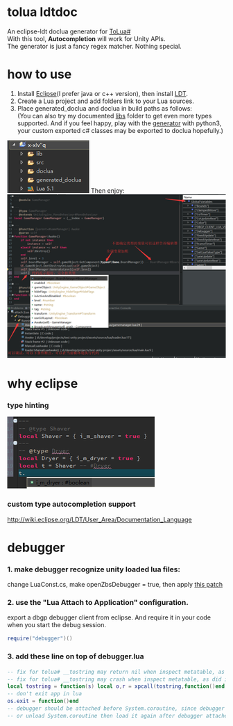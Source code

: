 # tolua ldtdoc
An eclipse-ldt doclua generator for [ToLua#](https://github.com/topameng/tolua)  
With this tool, **Autocompletion** will work for Unity APIs.  
The generator is just a fancy regex matcher. Nothing special.  

# how to use
1. Install [Eclipse](http://www.eclipse.org/downloads/eclipse-packages/)(I prefer java or c++ version), then install [LDT](https://www.eclipse.org/ldt/).  
2. Create a Lua project and add folders link to your Lua sources.  
3. Place generated_doclua and doclua in build paths as follows:  
(You can also try my documented [libs](https://github.com/ps5mh/tolua/tree/master/Assets/ToLua/Lua) folder to get even more types supported. And if you feel happy, play with the [generator](https://github.cosm/ps5mh/tolua-ldtdoc/blob/master/generator/unity_tolua_wrapper_parser_ldt.py) with python3, your custom exported c# classes may be exported to doclua hopefully.)  
<img src="./generator/project_example.png" alt="Project Example"/>  
Then enjoy:  
<img src="./generator/autocomplete_example.png" alt="Auto-complete Example" width="700"/>  

# why eclipse
### type hinting
![Type-Hinting Example](./generator/type_hinting_example.png)
### custom type autocompletion support
http://wiki.eclipse.org/LDT/User_Area/Documentation_Language

# debugger
### 1. make debugger recognize unity loaded lua files:
change LuaConst.cs, make openZbsDebugger = true, then apply [this patch](https://github.com/ps5mh/tolua/commit/5ed16e1975c157d3b6d8a843db5a7b528a5ab2fc)
### 2. use the "Lua Attach to Application" configuration.
export a dbgp debugger client from eclipse. And require it in your code when you start the debug session.
```lua
require("debugger")()
```
### 3. add these line on top of debugger.lua
```lua
-- fix for tolua# __tostring may return nil when inspect metatable, as did in static int Lua_ToString(IntPtr L)
-- fix for tolua# __tostring may crash when inspect metatable, as did in Vector2.__tostring
local tostring = function(s) local o,r = xpcall(tostring,function()end,s) return r or "[unknown in tolua]" end
-- don't exit app in lua
os.exit = function()end
-- debugger should be attached before System.coroutine, since debugger overrides coroutine.resume
-- or unload System.coroutine then load it again after debugger attached
```